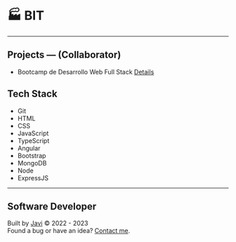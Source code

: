 # :factory: BIT
---
## Projects ― (Collaborator)
- Bootcamp de Desarrollo Web Full Stack [Details](bit_plan_01.md)
## Tech Stack
- Git
- HTML
- CSS
- JavaScript
- TypeScript
- Angular
- Bootstrap
- MongoDB
- Node
- ExpressJS
---
## Software Developer
Built by [Javi](https://javierandres.dev) :copyright: 2022 - 2023  
Found a bug or have an idea? [Contact me](https://javierandres.dev).
